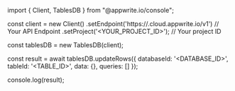 import { Client, TablesDB } from "@appwrite.io/console";

const client = new Client()
    .setEndpoint('https://<REGION>.cloud.appwrite.io/v1') // Your API Endpoint
    .setProject('<YOUR_PROJECT_ID>'); // Your project ID

const tablesDB = new TablesDB(client);

const result = await tablesDB.updateRows({
    databaseId: '<DATABASE_ID>',
    tableId: '<TABLE_ID>',
    data: {},
    queries: []
});

console.log(result);
